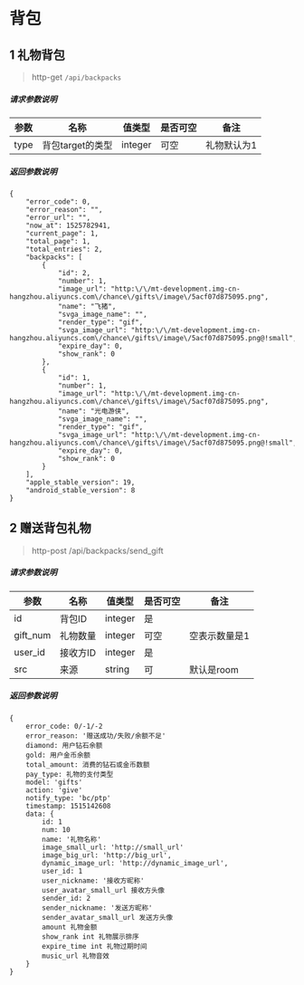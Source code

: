 # 背包

## 1 礼物背包

> http-get ```/api/backpacks```


##### 请求参数说明
|参数|名称|值类型|是否可空|备注|
|---|---|---|---|---|
|type|背包target的类型|integer|可空|礼物默认为1

##### 返回参数说明
```
{
    "error_code": 0,
    "error_reason": "",
    "error_url": "",
    "now_at": 1525782941,
    "current_page": 1,
    "total_page": 1,
    "total_entries": 2,
    "backpacks": [
        {
            "id": 2,
            "number": 1,
            "image_url": "http:\/\/mt-development.img-cn-hangzhou.aliyuncs.com\/chance\/gifts\/image\/5acf07d875095.png",
            "name": "飞猪",
            "svga_image_name": "",
            "render_type": "gif",
            "svga_image_url": "http:\/\/mt-development.img-cn-hangzhou.aliyuncs.com\/chance\/gifts\/image\/5acf07d875095.png@!small",
            "expire_day": 0,
            "show_rank": 0
        },
        {
            "id": 1,
            "number": 1,
            "image_url": "http:\/\/mt-development.img-cn-hangzhou.aliyuncs.com\/chance\/gifts\/image\/5acf07d875095.png",
            "name": "光电游侠",
            "svga_image_name": "",
            "render_type": "gif",
            "svga_image_url": "http:\/\/mt-development.img-cn-hangzhou.aliyuncs.com\/chance\/gifts\/image\/5acf07d875095.png@!small",
            "expire_day": 0,
            "show_rank": 0
        }
    ],
    "apple_stable_version": 19,
    "android_stable_version": 8
}
```


## 2 赠送背包礼物

> http-post /api/backpacks/send_gift

##### 请求参数说明
|参数|名称|值类型|是否可空|备注|
|---|---|---|---|---|
|id|背包ID|integer|是||
|gift_num|礼物数量|integer|可空|空表示数量是1
|user_id|接收方ID|integer|是||
|src|来源|string|可|默认是room

##### 返回参数说明
````
{ 
    error_code: 0/-1/-2
    error_reason: '赠送成功/失败/余额不足'
    diamond: 用户钻石余额
    gold: 用户金币余额
    total_amount: 消费的钻石或金币数额
    pay_type: 礼物的支付类型
    model: 'gifts'
    action: 'give'
    notify_type: 'bc/ptp'
    timestamp: 1515142608
    data: {
        id: 1
        num: 10
        name: '礼物名称' 
        image_small_url: 'http://small_url'
        image_big_url: 'http://big_url',
        dynamic_image_url: 'http://dynamic_image_url',
        user_id: 1
        user_nickname: '接收方昵称'
        user_avatar_small_url 接收方头像
        sender_id: 2
        sender_nickname: '发送方昵称'
        sender_avatar_small_url 发送方头像
        amount 礼物金额
        show_rank int 礼物展示排序
        expire_time int 礼物过期时间
        music_url 礼物音效
    }
} 
````